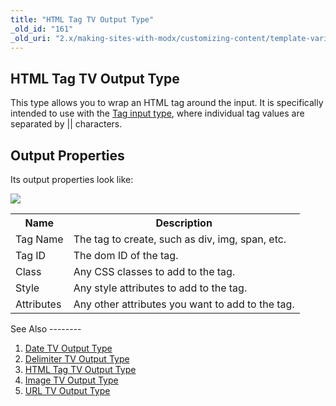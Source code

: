 ```yaml
---
title: "HTML Tag TV Output Type"
_old_id: "161"
_old_uri: "2.x/making-sites-with-modx/customizing-content/template-variables/template-variable-output-types/html-tag-tv-output-type"
---
```


HTML Tag TV Output Type
-----------------------

This type allows you to wrap an HTML tag around the input. It is specifically intended to use with the [Tag input type](http://rtfm.modx.com/revolution/2.x/making-sites-with-modx/customizing-content/template-variables/template-variable-input-types#TemplateVariableInputTypes-Tag), where individual tag values are separated by || characters.

Output Properties
-----------------

Its output properties look like:

![](/download/attachments/20119610/tvot.htmltag.png?version=1&modificationDate=1281387052000)

<table><tbody><tr><th>Name</th> <th>Description</th> </tr><tr><td>Tag Name</td> <td>The tag to create, such as div, img, span, etc.</td> </tr><tr><td>Tag ID</td> <td>The dom ID of the tag.</td> </tr><tr><td>Class</td> <td>Any CSS classes to add to the tag.</td> </tr><tr><td>Style</td> <td>Any style attributes to add to the tag.</td> </tr><tr><td>Attributes</td> <td>Any other attributes you want to add to the tag.</td></tr></tbody></table>See Also
--------

1. [Date TV Output Type](making-sites-with-modx/customizing-content/template-variables/template-variable-output-types/date-tv-output-type)
2. [Delimiter TV Output Type](making-sites-with-modx/customizing-content/template-variables/template-variable-output-types/delimiter-tv-output-type)
3. [HTML Tag TV Output Type](making-sites-with-modx/customizing-content/template-variables/template-variable-output-types/html-tag-tv-output-type)
4. [Image TV Output Type](making-sites-with-modx/customizing-content/template-variables/template-variable-output-types/image-tv-output-type)
5. [URL TV Output Type](making-sites-with-modx/customizing-content/template-variables/template-variable-output-types/url-tv-output-type)